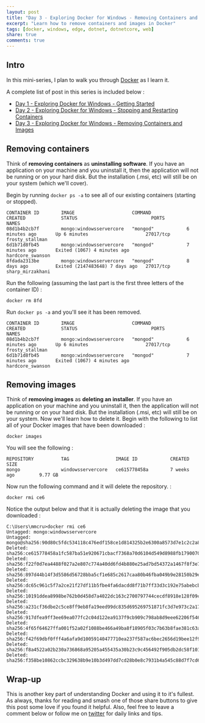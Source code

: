 ```yaml
---
layout: post
title: "Day 3 - Exploring Docker for Windows - Removing Containers and Images"
excerpt: "Learn how to remove containers and images in Docker"
tags: [docker, windows, edge, dotnet, dotnetcore, web]
share: true
comments: true
---
```


## Intro

In this mini-series, I plan to walk you through [Docker](https://www.docker.com) as I learn it. 

A complete list of post in this series is included below :

* [Day 1 - Exploring Docker for Windows - Getting Started](http://michaelcrump.net/part1-docker/)
* [Day 2 - Exploring Docker for Windows - Stopping and Restarting Containers](http://michaelcrump.net/part2-docker/)
* [Day 3 - Exploring Docker for Windows - Removing Containers and Images](http://michaelcrump.net/part3-docker/)

## Removing containers

Think of **removing containers** as **uninstalling software**. If you have an application on your machine and you uninstall it, then the application will not be running or on your hard disk. But the installation (.msi, etc) will still be on your system (which we'll cover). 

Begin by running `docker ps -a` to see all of our existing containers (starting or stopped).

	CONTAINER ID        IMAGE                     COMMAND             CREATED             STATUS                           PORTS               NAMES
	08d1b4b2cb7f        mongo:windowsservercore   "mongod"            6 minutes ago       Up 6 minutes                     27017/tcp           frosty_stallman
	6d1b71d8fb45        mongo:windowsservercore   "mongod"            7 minutes ago       Exited (1067) 4 minutes ago                          hardcore_swanson
	8fdada2313be        mongo:windowsservercore   "mongod"            8 days ago          Exited (2147483648) 7 days ago   27017/tcp           sharp_mirzakhani

Run the following (assuming the last part is the first three letters of the container ID) : 

	docker rm 8fd

Run `docker ps -a` and you'll see it has been removed. 

	CONTAINER ID        IMAGE                     COMMAND             CREATED             STATUS                           PORTS               NAMES
	08d1b4b2cb7f        mongo:windowsservercore   "mongod"            6 minutes ago       Up 6 minutes                     27017/tcp           frosty_stallman
	6d1b71d8fb45        mongo:windowsservercore   "mongod"            7 minutes ago       Exited (1067) 4 minutes ago                          hardcore_swanson

## Removing images

Think of **removing images** as **deleting an installer**. If you have an application on your machine and you uninstall it, then the application will not be running or on your hard disk. But the installation (.msi, etc) will still be on your system. Now we'll learn how to delete it. Begin with the following to list all of your Docker images that have been downloaded : 

	docker images

You will see the following : 

	REPOSITORY          TAG                 IMAGE ID            CREATED             SIZE
	mongo               windowsservercore   ce615778458a        7 weeks ago         9.77 GB

Now run the following command and it will delete the repository.  : 

	docker rmi ce6

Notice the output below and that it is actually deleting the image that you downloaded : 

	C:\Users\mmcru>docker rmi ce6
	Untagged: mongo:windowsservercore
	Untagged: mongo@sha256:90d80c5fdc534118c476edf158ce1d814325b2e6300a8573d7e1c2c2a8ad8b4a
	Deleted: sha256:ce615778458a1fc587ba51e920671cbacf7368a70d6104d549d8988fb1790070
	Deleted: sha256:f22f0d7ea4488f027a2e807c774a40dd6fd4b880e25ad7bd54372a1467f8f3e7
	Deleted: sha256:897d44b14f3d5586d56728bba5cf1e685c2617caa80b46fba049b9e28150b29e
	Deleted: sha256:dc65c961c5f7a2ce21f27df11b5fbe4fa6dacdd8f71b7ff33d3c192e75abebcb
	Deleted: sha256:10191ddea8998be762b0d458d7a4022dc163c2700797744cecdf8918e128f09c
	Deleted: sha256:a231cf36dbe2c5ce8ff9eb8fa19eed99dc835d695269751871fc3d7e973c2a17
	Deleted: sha256:917dfea9ff3ee69ea077fc2c04d122ea9137f9cb909c798ab8d9eee62206f546
	Deleted: sha256:4f65f64627ffa001f52a02f1088be466a49ba8f18905f03c7b63b8fae381c63a
	Deleted: sha256:f42f69dbf0fff4a6afa9d10059140477710ea237f587ac6bec2656d19bee12f9
	Deleted: sha256:f8a4522a02b230a736868a95205a455435a30b23c9c456492f905db2dc58f101
	Deleted: sha256:f358be10862ccbc329638b9e10b3d497dd7cd28b0e8c7931b4a545c88d7f7cd6

## Wrap-up

This is another key part of understanding Docker and using it to it's fullest. As always, thanks for reading and smash one of those share buttons to give this post some love if you found it helpful. Also, feel free to leave a comment below or follow me on [twitter](http://twitter.com/mbcrump) for daily links and tips. 